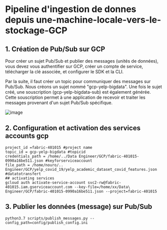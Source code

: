 # Pipeline d'ingestion de donnes depuis une-machine-locale-vers-le-stockage-GCP



## 1. Création de Pub/Sub sur GCP

Pour créer un sujet Pub/Sub et publier des messages (unités de données), vous devez vous authentifier sur GCP, créer un compte de service, télécharger la clé associée, et configurer le SDK et la CLI. 

Par la suite, il faut créer un topic pour communiquer des messages sur Pub/Sub. Nous créons un sujet nommé "gcp-yelp-bigdata". Une fois le sujet créé, une souscription (gcp-yelp-bigdata-sub) est également générée. Cette souscription permet à une application de recevoir et traiter les messages provenant d'un sujet Pub/Sub spécifique.

![image](https://github.com/user-attachments/assets/fbe2c707-d20a-4040-bc07-4ac1e6da0fd4)

## 2. Configuration et activation des services accounts gcp

```[gcp]
project_id =fabric-401015 #project name
topic_id = gcp-yelp-bigdata #topicid
credentials_path = /home/../Data Engineer/GCP/fabric-401015-0990a16be511.json #keyforserviceaccount
file_path = /home/nouro/.. Engineer/GCP/yelp_covid_19/yelp_academic_dataset_covid_features.json #datatotransfert
## activating services
gcloud auth activate-service-account svc2-rw@fabric-401015.iam.gserviceaccount.com --key-file=/home/xx/Data\ Engineer/GCP/fabric-401015-0990a16be511.json --project=fabric-401015
```

## 3. Publier les données (message)  sur Pub/Sub

```
python3.7 scripts/publish_messages.py --config_path=config/publish_config.ini

```






